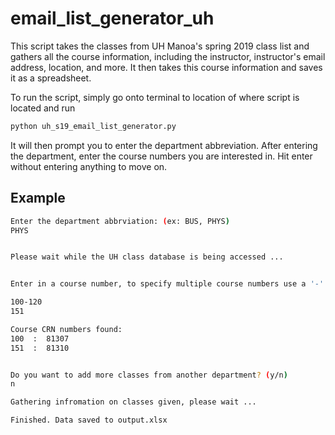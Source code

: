 # email_list_generator_uh
This script takes the classes from UH Manoa's spring 2019 class list and gathers all the course information, including the instructor, instructor's email address, location, and more. It then takes this course information and saves it as a spreadsheet. 

To run the script, simply go onto terminal to location of where script is located and run
```bash
python uh_s19_email_list_generator.py
```
It will then prompt you to enter the department abbreviation. After entering the department, enter the course numbers you are interested in. Hit enter without entering anything to move on.

## Example
```bash
Enter the department abbrviation: (ex: BUS, PHYS)
PHYS


Please wait while the UH class database is being accessed ...


Enter in a course number, to specify multiple course numbers use a '-' to specify the range ex: 100-396

100-120
151

Course CRN numbers found: 
100  :  81307
151  :  81310


Do you want to add more classes from another department? (y/n)
n

Gathering infromation on classes given, please wait ...

Finished. Data saved to output.xlsx

```
